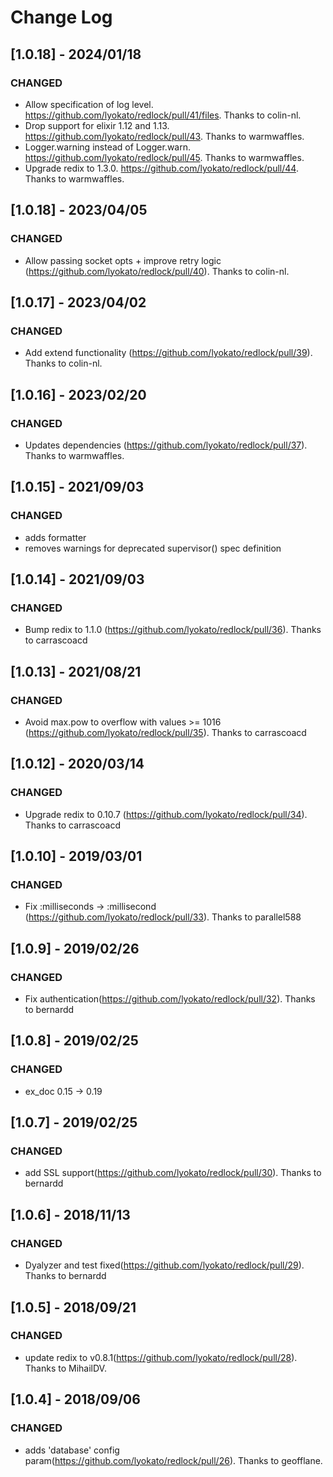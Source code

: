 # Change Log

## [1.0.18] - 2024/01/18

### CHANGED

- Allow specification of log level. https://github.com/lyokato/redlock/pull/41/files. Thanks to colin-nl.
- Drop support for elixir 1.12 and 1.13. https://github.com/lyokato/redlock/pull/43. Thanks to warmwaffles.
- Logger.warning instead of Logger.warn. https://github.com/lyokato/redlock/pull/45. Thanks to warmwaffles.
- Upgrade redix to 1.3.0. https://github.com/lyokato/redlock/pull/44. Thanks to warmwaffles.

## [1.0.18] - 2023/04/05

### CHANGED

- Allow passing socket opts + improve retry logic (https://github.com/lyokato/redlock/pull/40). Thanks to colin-nl.

## [1.0.17] - 2023/04/02

### CHANGED

- Add extend functionality (https://github.com/lyokato/redlock/pull/39). Thanks to colin-nl.

## [1.0.16] - 2023/02/20

### CHANGED

- Updates dependencies (https://github.com/lyokato/redlock/pull/37). Thanks to warmwaffles.

## [1.0.15] - 2021/09/03

### CHANGED

- adds formatter
- removes warnings for deprecated supervisor() spec definition

## [1.0.14] - 2021/09/03

### CHANGED

- Bump redix to 1.1.0 (https://github.com/lyokato/redlock/pull/36). Thanks to carrascoacd

## [1.0.13] - 2021/08/21

### CHANGED

- Avoid max.pow to overflow with values >= 1016 (https://github.com/lyokato/redlock/pull/35). Thanks to carrascoacd

## [1.0.12] - 2020/03/14

### CHANGED

- Upgrade redix to 0.10.7 (https://github.com/lyokato/redlock/pull/34). Thanks to carrascoacd

## [1.0.10] - 2019/03/01

### CHANGED

- Fix :milliseconds -> :millisecond (https://github.com/lyokato/redlock/pull/33). Thanks to parallel588

## [1.0.9] - 2019/02/26

### CHANGED

- Fix authentication(https://github.com/lyokato/redlock/pull/32). Thanks to bernardd

## [1.0.8] - 2019/02/25

### CHANGED

- ex_doc 0.15 -> 0.19

## [1.0.7] - 2019/02/25

### CHANGED

- add SSL support(https://github.com/lyokato/redlock/pull/30). Thanks to bernardd

## [1.0.6] - 2018/11/13

### CHANGED

- Dyalyzer and test fixed(https://github.com/lyokato/redlock/pull/29). Thanks to bernardd

## [1.0.5] - 2018/09/21

### CHANGED

- update redix to v0.8.1(https://github.com/lyokato/redlock/pull/28). Thanks to MihailDV.

## [1.0.4] - 2018/09/06

### CHANGED

- adds 'database' config param(https://github.com/lyokato/redlock/pull/26). Thanks to geofflane.
